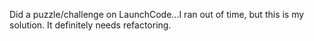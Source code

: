 Did a puzzle/challenge on LaunchCode...I ran out of time, but this is my solution. It definitely needs refactoring.